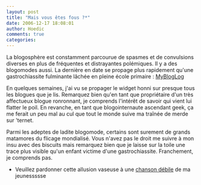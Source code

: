 ```yaml
---
layout: post
title: "Mais vous êtes fous ?*"
date: 2006-12-17 18:08:01
author: Hoedic
comments: true
categories: 
---
```



La blogosphère est constamment parcourue de spasmes et de convulsions diverses en plus de fréquentes et distrayantes polémiques. Il y a des blogomodes aussi. La dernière en date se propage plus rapidement qu'une gastrochiassite fulminante lâchée en pleine école primaire : [MyBlogLog](http://www.mybloglog.com/)

En quelques semaines, j'ai vu se propager le widget honni sur presque tous les blogues que je lis. Remarquez bien qu'en tant que propriétaire d'un très affectueux blogue ronronnant, je comprends l'intérêt de savoir qui vient lui flatter le poil. En revanche, en tant que blogointernaute ascendant geek, ça me ferait un peu mal au cul que tout le monde suive ma traînée de merde sur 'ternet.

Parmi les adeptes de ladite blogomode, certains sont surement de grands matamores du flicage mondialisé. Vous n'avez pas le droit me suivre à mon insu avec des biscuits mais remarquez bien que je laisse sur la toile une trace plus visible qu'un enfant victime d'une gastrochiassite. Franchement, je comprends pas.

* Veuillez pardonner cette allusion vaseuse à une [chanson débile](http://www.bide-et-musique.com/song/833.html) de ma jeunessssse